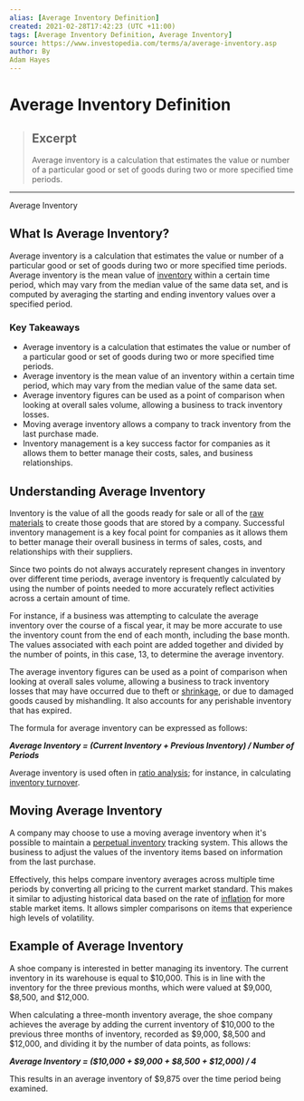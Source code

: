 ```yaml
---
alias: [Average Inventory Definition]
created: 2021-02-28T17:42:23 (UTC +11:00)
tags: [Average Inventory Definition, Average Inventory]
source: https://www.investopedia.com/terms/a/average-inventory.asp
author: By
Adam Hayes
---
```


# Average Inventory Definition

> ## Excerpt
> Average inventory is a calculation that estimates the value or number of a particular good or set of goods during two or more specified time periods.

---

Average Inventory
## What Is Average Inventory?

Average inventory is a calculation that estimates the value or number of a particular good or set of goods during two or more specified time periods. Average inventory is the mean value of [inventory](https://www.investopedia.com/terms/i/inventory.asp) within a certain time period, which may vary from the median value of the same data set, and is computed by averaging the starting and ending inventory values over a specified period.

### Key Takeaways

-   Average inventory is a calculation that estimates the value or number of a particular good or set of goods during two or more specified time periods.
-   Average inventory is the mean value of an inventory within a certain time period, which may vary from the median value of the same data set.
-   Average inventory figures can be used as a point of comparison when looking at overall sales volume, allowing a business to track inventory losses.
-   Moving average inventory allows a company to track inventory from the last purchase made.
-   Inventory management is a key success factor for companies as it allows them to better manage their costs, sales, and business relationships.

## Understanding Average Inventory

Inventory is the value of all the goods ready for sale or all of the [raw materials](https://www.investopedia.com/terms/r/rawmaterials.asp) to create those goods that are stored by a company. Successful inventory management is a key focal point for companies as it allows them to better manage their overall business in terms of sales, costs, and relationships with their suppliers.

Since two points do not always accurately represent changes in inventory over different time periods, average inventory is frequently calculated by using the number of points needed to more accurately reflect activities across a certain amount of time.

For instance, if a business was attempting to calculate the average inventory over the course of a fiscal year, it may be more accurate to use the inventory count from the end of each month, including the base month. The values associated with each point are added together and divided by the number of points, in this case, 13, to determine the average inventory.

The average inventory figures can be used as a point of comparison when looking at overall sales volume, allowing a business to track inventory losses that may have occurred due to theft or [shrinkage](https://www.investopedia.com/terms/s/shrinkage.asp), or due to damaged goods caused by mishandling. It also accounts for any perishable inventory that has expired.

The formula for average inventory can be expressed as follows:

**_Average Inventory = (Current Inventory + Previous Inventory) / Number of Periods_**

Average inventory is used often in [ratio analysis](https://www.investopedia.com/ask/answers/071414/why-it-sometimes-better-use-average-inventory-figure-when-calculating-inventory-turnover-ratio.asp); for instance, in calculating [inventory turnover](https://www.investopedia.com/terms/i/inventoryturnover.asp).

## Moving Average Inventory

A company may choose to use a moving average inventory when it's possible to maintain a [perpetual inventory](https://www.investopedia.com/terms/p/perpetualinventory.asp) tracking system. This allows the business to adjust the values of the inventory items based on information from the last purchase.

Effectively, this helps compare inventory averages across multiple time periods by converting all pricing to the current market standard. This makes it similar to adjusting historical data based on the rate of [inflation](https://www.investopedia.com/terms/i/inflation.asp) for more stable market items. It allows simpler comparisons on items that experience high levels of volatility.

## Example of Average Inventory

A shoe company is interested in better managing its inventory. The current inventory in its warehouse is equal to $10,000. This is in line with the inventory for the three previous months, which were valued at $9,000, $8,500, and $12,000.

When calculating a three-month inventory average, the shoe company achieves the average by adding the current inventory of $10,000 to the previous three months of inventory, recorded as $9,000, $8,500 and $12,000, and dividing it by the number of data points, as follows:

**_Average Inventory = ($10,000 + $9,000 + $8,500 + $12,000) / 4_**

This results in an average inventory of $9,875 over the time period being examined.
